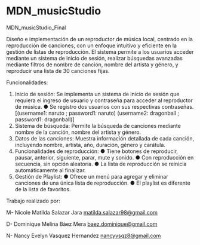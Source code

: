 # MDN_musicStudio
MDN_musicStudio_Final

Diseño e implementación de un reproductor de música local, centrado en la reproducción de canciones, con un enfoque intuitivo y eficiente en la gestión de listas de reproducción. El sistema permite a los usuarios acceder mediante un sistema de inicio de sesión, realizar búsquedas avanzadas mediante filtros de nombre de canción, nombre del artista y género, y reproducir una lista de 30 canciones fijas.

Funcionalidades:

1. Inicio de sesión: Se implementa un sistema de inicio de sesión que requiera el ingreso de usuario y contraseña para acceder al reproductor de música. ● Se registro dos usuarios con sus respectivas contraseñas. [(username1: naruto ; password1: naruto) (username2: dragonball ; password1: dragonball)]
2. Sistema de búsqueda: Permite la búsqueda de canciones mediante nombre de la canción, nombre del artista y género.
3. Datos de las canciones: Muestra información detallada de cada canción, incluyendo nombre, artista, año, duración, género y carátula.
4. Funcionalidades de reproducción:
● Tiene botones de reproducir, pausar, anterior, siguiente, parar, mute y sonido.
● Con reproducción en secuencia, sin opción aleatoria.
● La lista de reproducción se reinicia automáticamente al finalizar. 
5. Gestión de Playlist:
● Ofrece un menú para agregar y eliminar canciones de una única lista de reproducción.
● El playlist es diferente de la lista de favoritos.


Trabajo realizado por:

M- Nicole Matilda Salazar Jara
matilda.salazar98@gmail.com

D- Dominique Melina Báez Mera
baez.dominique@gmail.com

N- Nancy Evelyn Vasquez Hernandez
nancyvsqz8@gmail.com

